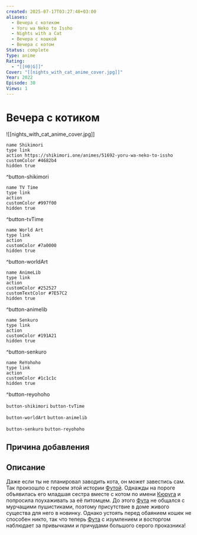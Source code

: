 ```yaml
---
created: 2025-07-17T03:27:40+03:00
aliases:
  - Вечера с котиком
  - Yoru wa Neko to Issho
  - Nights with a Cat
  - Вечера с кошкой
  - Вечера с котом
Status: complete
Type: anime
Rating:
  - "[[®️0|G]]"
Cover: "[[nights_with_cat_anime_cover.jpg]]"
Year: 2022
Episode: 30
Views: 1
---
```


# Вечера с котиком

![[nights_with_cat_anime_cover.jpg]]

```button
name Shikimori
type link
action https://shikimori.one/animes/51692-yoru-wa-neko-to-issho
customColor #4682b4
hidden true
```
^button-shikimori

```button
name TV Time
type link
action 
customColor #997f00
hidden true
```
^button-tvTime

```button
name World Art
type link
action 
customColor #7a0000
hidden true
```
^button-worldArt

```button
name AnimeLib
type link
action 
customColor #252527
customTextColor #7E57C2
hidden true
```
^button-animelib

```button
name Senkuro
type link
action 
customColor #191A21
hidden true
```
^button-senkuro

```button
name ReYohoho
type link
action 
customColor #1c1c1c
hidden true
```
^button-reyohoho



`button-shikimori` `button-tvTime`

`button-worldArt` `button-animelib`

`button-senkuro` `button-reyohoho`



## Причина добавления




## Описание

Даже если ты не планировал заводить кота, он может завестись сам. Так произошло с героем этой истории [Футой](https://shikimori.one/characters/211345-fuuta-kun). Однажды на пороге объявилась его младшая сестра вместе с котом по имени [Кюруга](https://shikimori.one/characters/211346-kyuruga) и попросила поухаживать за её питомцем. До этого [Фута](https://shikimori.one/characters/211345-fuuta-kun) не общался с мурчащими пушистиками, поэтому присутствие в доме живого существа для него в новинку. Однако устоять перед обаянием кошек не способен никто, так что теперь [Фута](https://shikimori.one/characters/211345-fuuta-kun) с изумлением и восторгом наблюдает за привычками и причудами большого серого проказника!

